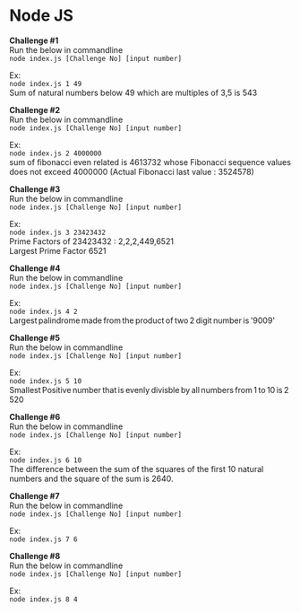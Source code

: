 # Node JS  
**Challenge #1**  
Run the below in commandline  
`node index.js [Challenge No] [input number]`  

Ex:  
`node index.js 1 49`  
Sum of natural numbers below 49 which are multiples of 3,5 is 543  


**Challenge #2**  
Run the below in commandline  
`node index.js [Challenge No] [input number]`  

Ex:  
`node index.js 2 4000000`  
sum of fibonacci even related is 4613732 whose Fibonacci sequence values does not exceed 4000000 (Actual Fibonacci last value : 3524578)  

**Challenge #3**  
Run the below in commandline  
`node index.js [Challenge No] [input number]`  

Ex:  
`node index.js 3 23423432`  
Prime Factors of 23423432 : 2,2,2,449,6521  
Largest Prime Factor 6521  

**Challenge #4**  
Run the below in commandline  
`node index.js [Challenge No] [input number]`  

Ex:  
`node index.js 4 2`  
Largest palindrome made from the product of two 2 digit number is '9009'  

**Challenge #5**  
Run the below in commandline  
`node index.js [Challenge No] [input number]`  

Ex:  
`node index.js 5 10`  
Smallest Positive number that is evenly divisble by all numbers from 1 to 10 is 2520  

**Challenge #6**  
Run the below in commandline  
`node index.js [Challenge No] [input number]`  

Ex:  
`node index.js 6 10`  
The difference between the sum of the squares of the first 10 natural numbers and the square of the sum is 2640.  

**Challenge #7**  
Run the below in commandline  
`node index.js [Challenge No] [input number]`  

Ex:  
`node index.js 7 6`  


**Challenge #8**  
Run the below in commandline  
`node index.js [Challenge No] [input number]`  

Ex:  
`node index.js 8 4`  
